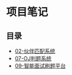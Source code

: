 #  项目笔记

## 目录

  * [02-伙伴匹配系统](/study/运维/05-项目部署/项目笔记/02-伙伴匹配系统/README)
  * [07-OJ判题系统](/study/运维/05-项目部署/项目笔记/07-OJ判题系统/README)
  * [09-智能面试刷题平台](/study/运维/05-项目部署/项目笔记/09-智能面试刷题平台/README)